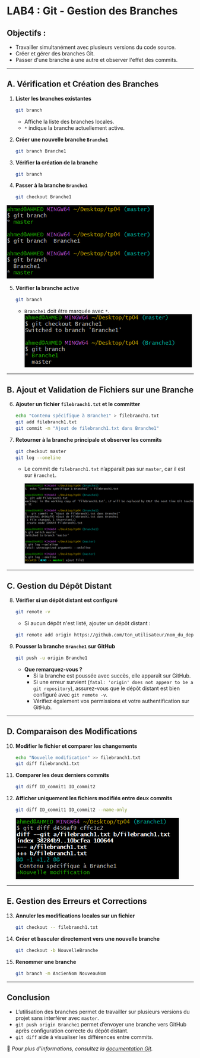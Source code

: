 # LAB4 : Git - Gestion des Branches

## Objectifs :
- Travailler simultanément avec plusieurs versions du code source.
- Créer et gérer des branches Git.
- Passer d'une branche à une autre et observer l'effet des commits.

---

## A. Vérification et Création des Branches

1. **Lister les branches existantes**
   ```sh
   git branch
   ```
   - Affiche la liste des branches locales.
   - `*` indique la branche actuellement active.

2. **Créer une nouvelle branche `Branche1`**
   ```sh
   git branch Branche1
   ```

3. **Vérifier la création de la branche**
   ```sh
   git branch
   ```

4. **Passer à la branche `Branche1`**
   ```sh
   git checkout Branche1
   ```
 ![hostonly](cap/cap1.png)

5. **Vérifier la branche active**
   ```sh
   git branch
   ```
   - `Branche1` doit être marquée avec `*`.
 ![hostonly](cap/cap2.png)
---

## B. Ajout et Validation de Fichiers sur une Branche

6. **Ajouter un fichier `filebranch1.txt` et le committer**
   ```sh
   echo "Contenu spécifique à Branche1" > filebranch1.txt
   git add filebranch1.txt
   git commit -m "Ajout de filebranch1.txt dans Branche1"
   ```

7. **Retourner à la branche principale et observer les commits**
   ```sh
   git checkout master
   git log --oneline 
   ```
   - Le commit de `filebranch1.txt` n’apparaît pas sur `master`, car il est sur `Branche1`.

     ![hostonly](cap/cap3.png)
---

## C. Gestion du Dépôt Distant

8. **Vérifier si un dépôt distant est configuré**
   ```sh
   git remote -v
   ```
   - Si aucun dépôt n'est listé, ajouter un dépôt distant :
   ```sh
   git remote add origin https://github.com/ton_utilisateur/nom_du_depot.git
   ```

9. **Pousser la branche `Branche1` sur GitHub**
   ```sh
   git push -u origin Branche1
   ```
   - **Que remarquez-vous ?**
     - Si la branche est poussée avec succès, elle apparaît sur GitHub.
     - Si une erreur survient (`fatal: 'origin' does not appear to be a git repository`), assurez-vous que le dépôt distant est bien configuré avec `git remote -v`.
     - Vérifiez également vos permissions et votre authentification sur GitHub.

---

## D. Comparaison des Modifications

10. **Modifier le fichier et comparer les changements**
    ```sh
    echo "Nouvelle modification" >> filebranch1.txt
    git diff filebranch1.txt
    ```

11. **Comparer les deux derniers commits**
    ```sh
    git diff ID_commit1 ID_commit2
    ```

12. **Afficher uniquement les fichiers modifiés entre deux commits**
    ```sh
    git diff ID_commit1 ID_commit2 --name-only
    ```

    ![hostonly](cap/cap4.png)
---

## E. Gestion des Erreurs et Corrections

13. **Annuler les modifications locales sur un fichier**
    ```sh
    git checkout -- filebranch1.txt
    ```

14. **Créer et basculer directement vers une nouvelle branche**
    ```sh
    git checkout -b NouvelleBranche
    ```

15. **Renommer une branche**
    ```sh
    git branch -m AncienNom NouveauNom
    ```

---

## Conclusion
- L’utilisation des branches permet de travailler sur plusieurs versions du projet sans interférer avec `master`.
- `git push origin Branche1` permet d’envoyer une branche vers GitHub après configuration correcte du dépôt distant.
- `git diff` aide à visualiser les différences entre commits.

📌 *Pour plus d’informations, consultez la [documentation Git](https://git-scm.com/doc).*
